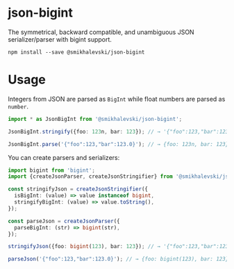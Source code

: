 # json-bigint

The symmetrical, backward compatible, and unambiguous JSON serializer/parser with bigint support.

```shell
npm install --save @smikhalevski/json-bigint
```

# Usage

Integers from JSON are parsed as `BigInt` while float numbers are parsed as `number`. 

```ts
import * as JsonBigInt from '@smikhalevski/json-bigint';

JsonBigInt.stringify({foo: 123n, bar: 123}); // → '{"foo":123,"bar":123.0}'

JsonBigInt.parse('{"foo":123,"bar":123.0}'); // → {foo: 123n, bar: 123}
```

You can create parsers and serializers:

```ts
import bigint from 'bigint';
import {createJsonParser, createJsonStringifier} from '@smikhalevski/json-bigint';

const stringifyJson = createJsonStringifier({
  isBigInt: (value) => value instanceof bigint,
  stringifyBigInt: (value) => value.toString(),
});

const parseJson = createJsonParser({
  parseBigInt: (str) => bigint(str),
});

stringifyJson({foo: bigint(123), bar: 123}); // → '{"foo":123,"bar":123.0}'

parseJson('{"foo":123,"bar":123.0}'); // → {foo: bigint(123), bar: 123}
```
